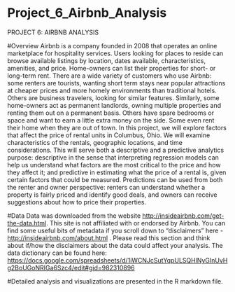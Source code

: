 # Project_6_Airbnb_Analysis
PROJECT 6: AIRBNB ANALYSIS 

#Overview
Airbnb is a company founded in 2008 that operates an online marketplace for hospitality services. Users looking for places to reside can browse available listings by location, dates available, characteristics, amenities, and price. Home-owners can list their properties for short- or long-term rent. 
There are a wide variety of customers who use Airbnb: some renters are tourists, wanting short term stays near popular attractions at cheaper prices and more homely environments than traditional hotels. Others are business travelers, looking for similar features. Similarly, some home-owners act as permanent landlords, owning multiple properties and renting them out on a permanent basis. Others have spare bedrooms or space and want to earn a little extra money on the side. Some even rent their home when they are out of town.
In this project,  we will explore factors that affect the price of rental units in Columbus, Ohio. We will examine characteristics of the rentals, geographic locations, and time considerations. This will serve both a descriptive and a predictive analytics purpose: descriptive in the sense that interpreting regression models can help us understand what factors are the most critical to the price and how they affect it; and predictive in estimating what the price of a rental is, given certain factors that could be measured. Predictions can be used from both the renter and owner perspective: renters can understand whether a property is fairly priced and identify good deals, and owners can receive suggestions about how to price their properties. 

#Data
Data was downloaded from the website http://insideairbnb.com/get-the-data.html. This site is not affiliated with or endorsed by Airbnb. You can find some useful bits of metadata if you scroll down to “disclaimers” here - http://insideairbnb.com/about.html . Please read this section and think about if/how the disclaimers about the data could affect your analysis. The data dictionary can be found here: 
https://docs.google.com/spreadsheets/d/1iWCNJcSutYqpULSQHlNyGInUvHg2BoUGoNRIGa6Szc4/edit#gid=982310896

#Detailed analysis and visualizations are presented in the R markdown file. 



